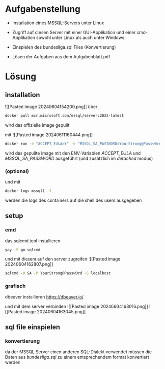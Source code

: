 # Aufgabenstellung
- Installation eines MSSQL-Servers unter Linux

- Zugriff auf diesen Server mit einer GUI-Applikation und einer cmd-Applikation sowohl unter Linux als auch unter Windows

- Einspielen des bundesliga.sql Files (Konvertierung)

- Lösen der Aufgaben aus dem Aufgabenblatt.pdf
# Lösung
## installation
![[Pasted image 20240604154200.png]]
über
```bash
docker pull mcr.microsoft.com/mssql/server:2022-latest
```
wird das offizielle image gepullt

mit 
![[Pasted image 20240611160444.png]]
```bash
docker run -e "ACCEPT_EULA=Y" -e "MSSQL_SA_PASSWORD=YourStrong@Passw0rd" --name "mssql1" -p 1433:1433 -d mcr.microsoft.com/mssql/server:2022-latest
```
wird das gepullte image mit den ENV-Variablen *ACCEPT_EULA* und *MSSQL_SA_PASSWORD* ausgeführt (und zusätzlich im *detached* modus)

### (optional)
und mit
```bash
docker logs mssql1 -f
```
werden die logs des containers auf die shell des users ausgegeben

## setup
### cmd
das sqlcmd tool installieren
```bash
yay -S go-sqlcmd
```

und mit diesem auf den server zugreifen
![[Pasted image 20240604162807.png]]
```bash
sqlcmd -U SA -P YourStrong@Passw0rd -S localhost
```

### grafisch
dbeaver installieren
https://dbeaver.io/

und mit dem server verbinden
![[Pasted image 20240604163016.png]]
![[Pasted image 20240604163045.png]]

## sql file einspielen
### konvertierung
da der MSSQL Server einen anderen SQL-Dialekt verwendet müssen die Daten aus *bundesliga.sql* zu einem entsprechendem format konvertiert werden
